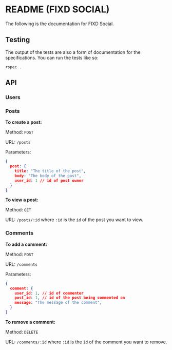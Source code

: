 # README (FIXD SOCIAL)

The following is the documentation for FIXD Social.

## Testing

The output of the tests are also a form of documentation for the specifications. You can run the tests like so:

```
rspec .
```
## API

### Users

### Posts

**To create a post:**

Method: `POST`

URL: `/posts`

Parameters:
```json
{
  post: {
    title: "The title of the post",
    body: "The body of the post",
    user_id: 1 // id of post owner
  }
}
```

**To view a post:**

Method: `GET`

URL: `/posts/:id` where `:id` is the `id` of the post you want to view.

### Comments

**To add a comment:**

Method: `POST`

URL: `/comments`

Parameters:
```json
{
  comment: {
    user_id: 1, // id of commenter
    post_id: 1, // id of the post being commented on
    message: "The message of the comment",
  }
}
```

**To remove a comment:**

Method: `DELETE`

URL: `/comments/:id` where `:id` is the `id` of the comment you want to remove.
